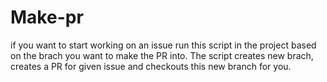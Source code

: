 # Make-pr

if you want to start working on an issue run this script in the project based on the brach you want to make the 
PR into. The script creates new brach, creates a PR for given issue and checkouts this new branch for you.


